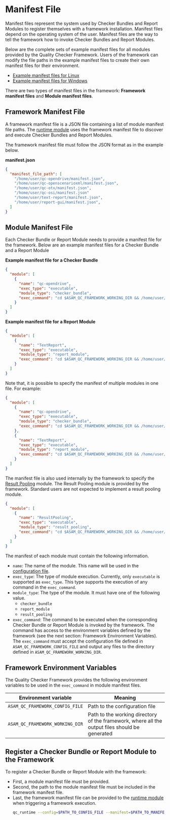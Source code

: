 # Manifest File

Manifest files represent the system used by Checker Bundles and Report Modules to register themselves with a framework installation. Manifest files depend on the operating system of the user. Manifest files are the way to tell the framework how to invoke Checker Bundles and Report Modules.

Below are the complete sets of example manifest files for all modules provided by the Quality Checker Framework. Users of the framework can modify the file paths in the example manifest files to create their own manifest files for their environment.
* [Example manifest files for Linux](../../manifest_examples/linux/)
* [Example manifest files for Windows](../../manifest_examples/windows/)

There are two types of manifest files in the framework: **Framework manifest files** and **Module manifest files**.

## Framework Manifest File

A framework manifest file is a JSON file containing a list of module manifest file paths.
The [runtime module](runtime_module.md) uses the framework manifest file to discover
and execute Checker Bundles and Report Modules.

The framework manifest file must follow the JSON format as in the example below.

**manifest.json**
```json
{
  "manifest_file_path": [
    "/home/user/qc-opendrive/manifest.json",
    "/home/user/qc-openscenarioxml/manifest.json",
    "/home/user/qc-otx/manifest.json",
    "/home/user/qc-osi/manifest.json"
    "/home/user/text-report/manifest.json",
    "/home/user/report-gui/manifest.json",
  ]
}
```

## Module Manifest File

Each Checker Bundle or Report Module needs to provide a manifest file for the framework.
Below are an example manifest files for a Checker Bundle and a Report Module

**Example manifest file for a Checker Bundle**

```json
{
  "module": [
    {
      "name": "qc-opendrive",
      "exec_type": "executable",
      "module_type": "checker_bundle",
      "exec_command": "cd $ASAM_QC_FRAMEWORK_WORKING_DIR && /home/user/.venv/bin/python -m qc_opendrive.main -c $ASAM_QC_FRAMEWORK_CONFIG_FILE"
    }
  ]
}
```

**Example manifest file for a Report Module**

```json
{
  "module": [
    {
      "name": "TextReport",
      "exec_type": "executable",
      "module_type": "report_module",
      "exec_command": "cd $ASAM_QC_FRAMEWORK_WORKING_DIR && /home/user/qc-framework/bin/TextReport $ASAM_QC_FRAMEWORK_CONFIG_FILE"
    }
  ]
}
```

Note that, it is possible to specify the manifest of multiple modules in one file. For example:

```json
{
  "module": [
    {
      "name": "qc-opendrive",
      "exec_type": "executable",
      "module_type": "checker_bundle",
      "exec_command": "cd $ASAM_QC_FRAMEWORK_WORKING_DIR && /home/user/.venv/bin/python -m qc_opendrive.main -c $ASAM_QC_FRAMEWORK_CONFIG_FILE"
    },
    {
      "name": "TextReport",
      "exec_type": "executable",
      "module_type": "report_module",
      "exec_command": "cd $ASAM_QC_FRAMEWORK_WORKING_DIR && /home/user/qc-framework/bin/TextReport $ASAM_QC_FRAMEWORK_CONFIG_FILE"
    }
  ]
}
```

The manifest file is also used internally by the framework to specify the [Result Pooling](architecture.md#workflow-asam-quality-checker-framework) module. The Result Pooling module is provided by the framework. Standard users are not expected to implement a result pooling module.

```json
{
  "module": [
    {
      "name": "ResultPooling",
      "exec_type": "executable",
      "module_type": "result_pooling",
      "exec_command": "cd $ASAM_QC_FRAMEWORK_WORKING_DIR && /home/user/qc-framework/bin/ResultPooling $ASAM_QC_FRAMEWORK_WORKING_DIR $ASAM_QC_FRAMEWORK_CONFIG_FILE"
    }
  ]
}
```

The manifest of each module must contain the following information.

* `name`: The name of the module. This name will be used in the [configuration file](file_formats.md).
* `exec_type`: The type of module execution. Currently, only `executable` is supported as `exec_type`. This type supports the execution of any command in the `exec_command`.
* `module_type`: The type of the module. It must have one of the following value.
  * `checker_bundle`
  * `report_module`
  * `result_pooling`
* `exec_command`: The command to be executed when the corresponding Checker Bundle or Report Module is invoked by the framework. The command has access to the environment variables defined by the framework (see the next section: Framework Environment Variables). The `exec_command` must accept the configuration file defined in `ASAM_QC_FRAMEWORK_CONFIG_FILE` and output any files to the directory defined in `ASAM_QC_FRAMEWORK_WORKING_DIR`.

## Framework Environment Variables

The Quality Checker Framework provides the following environment variables to be used in the `exec_command` in module manifest files.

| Environment variable | Meaning |
| --- | --- |
| `ASAM_QC_FRAMEWORK_CONFIG_FILE` | Path to the configuration file |
| `ASAM_QC_FRAMEWORK_WORKING_DIR` | Path to the working directory of the framework, where all the output files should be generated |

## Register a Checker Bundle or Report Module to the Framework

To register a Checker Bundle or Report Module with the framework:
* First, a module manifest file must be provided.
* Second, the path to the module manifest file must be included in the framework manifest file.
* Last, the framework manifest file can be provided to the [runtime module](runtime_module.md) when triggering a framework execution.
  ```bash
  qc_runtime --config=$PATH_TO_CONFIG_FILE --manifest=$PATH_TO_MANIFEST_FILE
  ```
